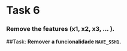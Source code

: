 # Task 6
### Remove the features (x1, x2, x3, ... ).

##Task:
**Remover a funcionalidade `HAVE_SSH1`.**